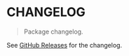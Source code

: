 # CHANGELOG

> Package changelog.

See [GitHub Releases](https://github.com/stdlib-js/string-num-grapheme-clusters/releases) for the changelog.